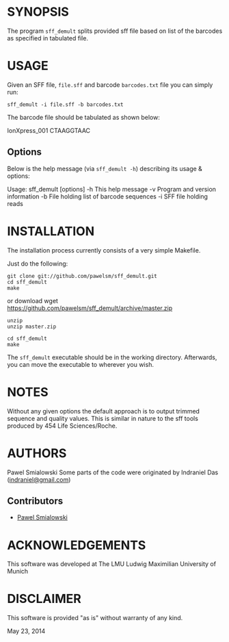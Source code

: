 SYNOPSIS
========

The program `sff_demult` splits provided sff file based on list of the barcodes as specified in tabulated file.

USAGE
=====

Given an SFF file, `file.sff` and barcode `barcodes.txt` file you can simply run:

    sff_demult -i file.sff -b barcodes.txt

The barcode file should be tabulated as shown below:

IonXpress_001	CTAAGGTAAC


Options
-------

Below is the help message (via `sff_demult -h`) describing its usage & options:

Usage: sff_demult [options] 
	-h                  This help message
	-v                  Program and version information
	-b                  File holding list of barcode sequences
	-i                  SFF file holding reads


INSTALLATION
============

The installation process currently consists of a very simple Makefile.

Just do the following:

    git clone git://github.com/pawelsm/sff_demult.git
    cd sff_demult
    make 

or
    download
    wget https://github.com/pawelsm/sff_demult/archive/master.zip
    
    unzip
    unzip master.zip

    cd sff_demult
    make

The `sff_demult` executable should be in the working directory.
Afterwards, you can move the executable to wherever you wish.

NOTES
=====

Without any given options the default approach is to output trimmed
sequence and quality values.  This is similar in nature to the sff tools
produced by 454 Life Sciences/Roche.

AUTHORS
=======

Pawel Smialowski
Some parts of the code were originated by
Indraniel Das (indraniel@gmail.com)

Contributors
------------

* [Pawel Smialowski](https://github.com/pawelsm)

ACKNOWLEDGEMENTS
================

This software was developed at The LMU
Ludwig Maximilian University of Munich

DISCLAIMER
==========

This software is provided "as is" without warranty of any kind.

May 23, 2014
